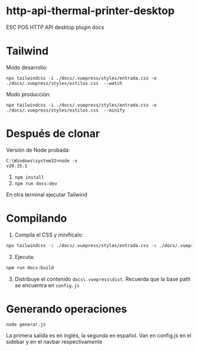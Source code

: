 # http-api-thermal-printer-desktop
 ESC POS HTTP API desktop plugin docs

# Tailwind

Modo desarrollo:

`npx tailwindcss -i ./docs/.vuepress/styles/entrada.css -o ./docs/.vuepress/styles/estilos.css  --watch`

Modo producción:


`npx tailwindcss -i ./docs/.vuepress/styles/entrada.css -o ./docs/.vuepress/styles/estilos.css  --minify`

# Después de clonar

Versión de Node probada:
```
C:\Windows\system32>node -v
v20.15.1
```

1. `npm install`
2. `npm run docs:dev`

En otra terminal ejecutar Tailwind


# Compilando
1. Compila el CSS y minifícalo:

```bash
npx tailwindcss -i ./docs/.vuepress/styles/entrada.css -o ./docs/.vuepress/styles/estilos.css  --minify
```

2. Ejecuta:
```bash
npm run docs:build
```

3. Distribuye el contenido `docs\.vuepress\dist`. Recuerda que la base
path se encuentra en `config.js`

# Generando operaciones

`node generar.js`

La primera salida es en inglés, la segunda en español. Van en config.js
en el sidebar y en el navbar respectivamente